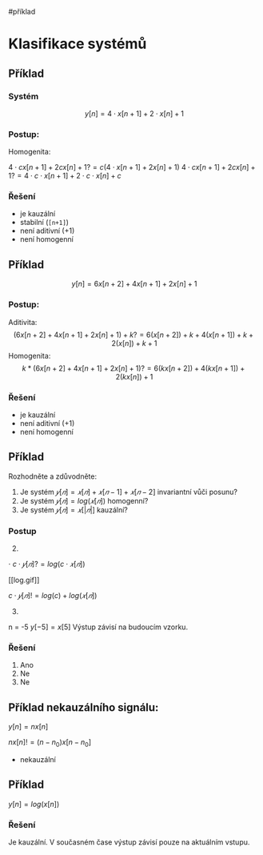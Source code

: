 #příklad  
# Klasifikace systémů
## Příklad
### Systém
$$
y[n] = 4\cdot x[n+1] + 2\cdot x[n] +1
$$
### Postup:
Homogenita:

$4\cdot cx[n+1] + 2cx[n] +1 ?= c(4\cdot x[n+1] + 2x[n] +1)$
$4\cdot cx[n+1] + 2cx[n] +1 ?= 4\cdot c\cdot x[n+1] + 2\cdot c\cdot x[n] + c$
### Řešení
- je kauzální
- stabilní (`[n+1]`)
- není aditivní (+1)
- není homogenní
## Příklad
$$
y[n] = 6x[n+2] + 4x[n+1]+2x[n] +1
$$
### Postup:
Aditivita:
$$
(6x[n+2] + 4x[n+1] + 2x[n] + 1)+k ?= 6(x[n+2])+k + 4(x[n+1])+k + 2(x[n])+k + 1
$$
Homogenita:
$$
k * (6x[n+2] + 4x[n+1] + 2x[n] + 1) ?= 6(kx[n+2]) + 4(kx[n+1]) + 2(kx[n]) + 1
$$
### Řešení
- je kauzální
- není aditivní (+1)
- není homogenní
## Příklad
Rozhodněte a zdůvodněte: 
1. Je systém $𝑦[𝑛] = 𝑥[𝑛] + 𝑥[𝑛 −1]+𝑥[𝑛 −2]$ invariantní vůči posunu? 
2. Je systém $𝑦[𝑛] = log(𝑥[𝑛])$ homogenní? 
3. Je systém $𝑦[𝑛] = 𝑥[|𝑛|]$ kauzální?

### Postup

2.
$\cdot$
$c \cdot 𝑦[𝑛] ?= log(c\cdot 𝑥[𝑛])$

[[log.gif]]

$c \cdot 𝑦[𝑛] != log(c) + log(𝑥[𝑛])$

3.
n = -5
$y[-5] = x[5]$
Výstup závisí na budoucím vzorku.
### Řešení
1. Ano
2. Ne
3. Ne

## Příklad nekauzálního signálu:
$y[n] = nx[n]$

$nx[n] != (n-n_0)x[n-n_0]$
- nekauzální

## Příklad
$y[n] = log(x[n])$

### Řešení
Je kauzální. 
V současném čase výstup závisí pouze na aktuálním vstupu. 